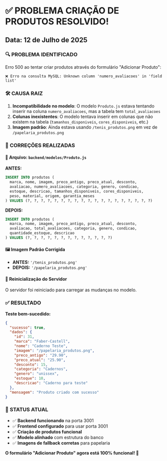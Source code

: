 # ✅ PROBLEMA CRIAÇÃO DE PRODUTOS RESOLVIDO!
## Data: 12 de Julho de 2025 

### 🔍 **PROBLEMA IDENTIFICADO**
Erro 500 ao tentar criar produtos através do formulário "Adicionar Produto":
```
❌ Erro na consulta MySQL: Unknown column 'numero_avaliacoes' in 'field list'
```

### 🛠️ **CAUSA RAIZ**
1. **Incompatibilidade no modelo**: O modelo `Produto.js` estava tentando inserir na coluna `numero_avaliacoes`, mas a tabela tem `total_avaliacoes`
2. **Colunas inexistentes**: O modelo tentava inserir em colunas que não existem na tabela (`tamanhos_disponiveis`, `cores_disponiveis`, etc.)
3. **Imagem padrão**: Ainda estava usando `/tenis_produtos.png` em vez de `/papelaria_produtos.png`

### 🔧 **CORREÇÕES REALIZADAS**

#### 📁 **Arquivo: `backend/modelos/Produto.js`**

**ANTES:**
```sql
INSERT INTO produtos (
  marca, nome, imagem, preco_antigo, preco_atual, desconto,
  avaliacao, numero_avaliacoes, categoria, genero, condicao,
  estoque, descricao, tamanhos_disponiveis, cores_disponiveis,
  peso, material, origem, garantia_meses
) VALUES (?, ?, ?, ?, ?, ?, ?, ?, ?, ?, ?, ?, ?, ?, ?, ?, ?, ?, ?)
```

**DEPOIS:**
```sql
INSERT INTO produtos (
  marca, nome, imagem, preco_antigo, preco_atual, desconto,
  avaliacao, total_avaliacoes, categoria, genero, condicao,
  quantidade_estoque, descricao
) VALUES (?, ?, ?, ?, ?, ?, ?, ?, ?, ?, ?, ?, ?)
```

#### 🖼️ **Imagem Padrão Corrigida**
- **ANTES:** `'/tenis_produtos.png'`
- **DEPOIS:** `'/papelaria_produtos.png'`

#### 🔄 **Reinicialização do Servidor**
O servidor foi reiniciado para carregar as mudanças no modelo.

### ✅ **RESULTADO**
**Teste bem-sucedido:**
```json
{
  "sucesso": true,
  "dados": {
    "id": 31,
    "marca": "Faber-Castell",
    "nome": "Caderno Teste",
    "imagem": "/papelaria_produtos.png",
    "preco_antigo": "29.90",
    "preco_atual": "25.90",
    "desconto": 15,
    "categoria": "Cadernos",
    "genero": "unissex",
    "estoque": 10,
    "descricao": "Caderno para teste"
  },
  "mensagem": "Produto criado com sucesso"
}
```

### 🎯 **STATUS ATUAL**
- ✅ **Backend funcionando** na porta 3001
- ✅ **Frontend configurado** para usar porta 3001  
- ✅ **Criação de produtos funcional**
- ✅ **Modelo alinhado** com estrutura do banco
- ✅ **Imagens de fallback corretas** para papelaria

**O formulário "Adicionar Produto" agora está 100% funcional! 🎉**
